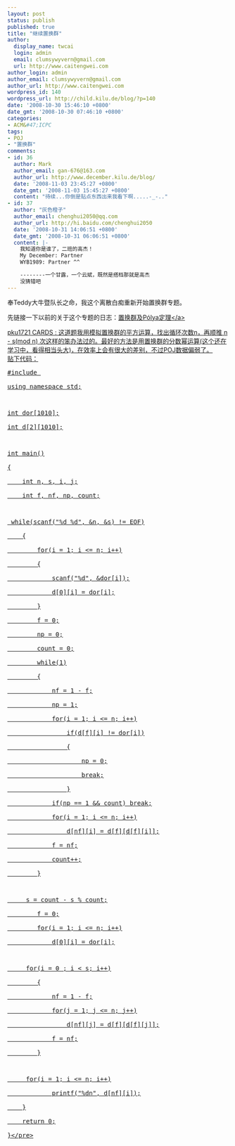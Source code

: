 ```yaml
---
layout: post
status: publish
published: true
title: "继续置换群"
author:
  display_name: twcai
  login: admin
  email: clumsywyvern@gmail.com
  url: http://www.caitengwei.com
author_login: admin
author_email: clumsywyvern@gmail.com
author_url: http://www.caitengwei.com
wordpress_id: 140
wordpress_url: http://child.kilu.de/blog/?p=140
date: '2008-10-30 15:46:10 +0800'
date_gmt: '2008-10-30 07:46:10 +0800'
categories:
- ACM&#47;ICPC
tags:
- POJ
- "置换群"
comments:
- id: 36
  author: Mark
  author_email: gan-676@163.com
  author_url: http://www.december.kilu.de/blog/
  date: '2008-11-03 23:45:27 +0800'
  date_gmt: '2008-11-03 15:45:27 +0800'
  content: "待续...你倒是贴点东西出来我看下啊.....-_-.."
- id: 37
  author: "灰色橙子"
  author_email: chenghui2050@qq.com
  author_url: http://hi.baidu.com/chenghui2050
  date: '2008-10-31 14:06:51 +0800'
  date_gmt: '2008-10-31 06:06:51 +0800'
  content: |-
    我知道你是谁了，二班的高杰！
    My December: Partner
    WYB1989: Partner ^^

    --------一个甘露，一个云斌，既然是搭档那就是高杰
    没猜错吧
---
```

<p>奉Teddy大牛暨队长之命，我这个离散白痴重新开始置换群专题。</p>
<p>先链接一下以前的关于这个专题的日志：<a href="http:&#47;&#47;child.kilu.de&#47;blog&#47;?p=25" target="_blank">置换群及P&oacute;lya定理<&#47;a></p>
<p>pku1721 CARDS : 这道题我用模拟置换群的平方运算，找出循环次数n，再顺推 n - s(mod n) 次这样的笨办法过的。最好的方法是用置换群的分数幂运算(这个还在学习中，看得相当头大)，在效率上会有很大的差别，不过POJ数据偏弱了。<br />
贴下代码：</p>
<pre class="prettyprint">#include <iostream><br />
using namespace std;</p>
<p>int dor[1010];<br />
int d[2][1010];</p>
<p>int main()<br />
{<br />
	int n, s, i, j;<br />
	int f, nf, np, count;</p>
<p>	while(scanf("%d %d", &n, &s) != EOF)<br />
	{<br />
		for(i = 1; i <= n; i++)<br />
		{<br />
			scanf("%d", &dor[i]);<br />
			d[0][i] = dor[i];<br />
		}<br />
		f = 0;<br />
		np = 0;<br />
		count = 0;<br />
		while(1)<br />
		{<br />
			nf = 1 - f;<br />
			np = 1;<br />
			for(i = 1; i <= n; i++)<br />
				if(d[f][i] != dor[i])<br />
				{<br />
					np = 0;<br />
					break;<br />
				}<br />
			if(np == 1 && count) break;<br />
			for(i = 1; i <= n; i++)<br />
				d[nf][i] = d[f][d[f][i]];<br />
			f = nf;<br />
			count++;<br />
		}</p>
<p>		s = count - s % count;<br />
		f = 0;<br />
		for(i = 1; i <= n; i++)<br />
			d[0][i] = dor[i];</p>
<p>		for(i = 0 ; i < s; i++)<br />
		{<br />
			nf = 1 - f;<br />
			for(j = 1; j <= n; j++)<br />
				d[nf][j] = d[f][d[f][j]];<br />
			f = nf;<br />
		}</p>
<p>		for(i = 1; i <= n; i++)<br />
			printf("%dn", d[nf][i]);<br />
	}<br />
	return 0;<br />
}<&#47;pre></p>

